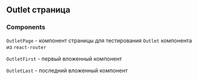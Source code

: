 ## Outlet страница

### Components

`OutletPage` - компонент страницы для тестирования `Outlet` компонента из `react-router`

`OutletFirst` - первый вложенный компонент

`OutletLast` - последний вложенный компонент
